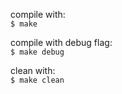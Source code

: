 compile with:  
``` $ make  ```

compile with debug flag:  
``` $ make debug ```

clean with:  
``` $ make clean ```
